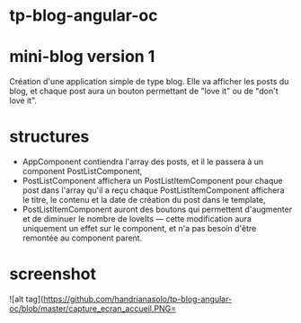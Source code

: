 # tp-blog-angular-oc
# mini-blog version 1
Création d'une application simple de type blog. Elle va afficher les posts du blog, et chaque post aura un bouton permettant de "love it" ou de "don't love it".

# structures
  - AppComponent contiendra l'array des posts, et il le passera à un component PostListComponent,
  - PostListComponent affichera un PostListItemComponent pour chaque post dans l'array qu'il a reçu chaque PostListItemComponent affichera     le titre, le contenu et la date de création du post dans le template,
  - PostListItemComponent auront des boutons qui permettent d'augmenter et de diminuer le nombre de loveIts — cette modification aura uniquement un effet sur le component, et n'a pas besoin d'être remontée au component parent.

# screenshot
![alt tag](https://github.com/handrianasolo/tp-blog-angular-oc/blob/master/capture_ecran_accueil.PNG=
